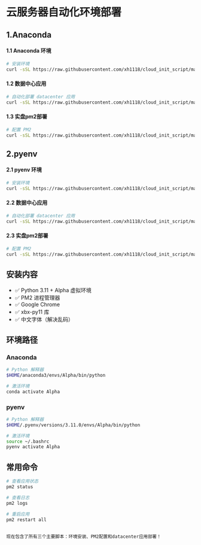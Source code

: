 # 云服务器自动化环境部署

## 1.Anaconda

#### 1.1 Anaconda 环境
```bash
# 安装环境
curl -sSL https://raw.githubusercontent.com/xh1118/cloud_init_script/main/conda_ubuntu_install.sh | bash
```

#### 1.2 数据中心应用
```bash
# 自动化部署 datacenter 应用
curl -sSL https://raw.githubusercontent.com/xh1118/cloud_init_script/main/conda_datacenter_auto.sh | bash
```

#### 1.3 实盘pm2部署
```bash
# 配置 PM2
curl -sSL https://raw.githubusercontent.com/xh1118/cloud_init_script/main/conda_pm2_json.sh | bash
```
## 2.pyenv
#### 2.1 pyenv 环境
```bash
# 安装环境
curl -sSL https://raw.githubusercontent.com/xh1118/cloud_init_script/main/pyenv_install.sh | bash
```
#### 2.2 数据中心应用
```bash
# 自动化部署 datacenter 应用
curl -sSL https://raw.githubusercontent.com/xh1118/cloud_init_script/main/pyenv_datacenter_auto.sh | bash
```

#### 2.3 实盘pm2部署
```bash
# 配置 PM2
curl -sSL https://raw.githubusercontent.com/xh1118/cloud_init_script/main/pyenv_pm2_json.sh | bash
```



## 安装内容

- ✅ Python 3.11 + Alpha 虚拟环境
- ✅ PM2 进程管理器
- ✅ Google Chrome
- ✅ xbx-py11 库
- ✅ 中文字体（解决乱码）

## 环境路径

### Anaconda
```bash
# Python 解释器
$HOME/anaconda3/envs/Alpha/bin/python

# 激活环境
conda activate Alpha
```

### pyenv
```bash
# Python 解释器
$HOME/.pyenv/versions/3.11.0/envs/Alpha/bin/python

# 激活环境
source ~/.bashrc
pyenv activate Alpha
```

## 常用命令

```bash
# 查看应用状态
pm2 status

# 查看日志
pm2 logs

# 重启应用
pm2 restart all
```
```

现在包含了所有三个主要脚本：环境安装、PM2配置和datacenter应用部署！